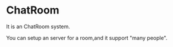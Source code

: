 # ChatRoom
It is an ChatRoom system.

You can setup an server for a room,and it support "many people".